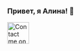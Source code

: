 ### Привет, я Алина! 👋

<a href="https://t.me/alina_dot_fr">
  <img src="https://abrakadabra.fun/uploads/posts/2022-01/1642039216_1-abrakadabra-fun-p-ikonka-telegramma-chernaya-4.png" alt="Contact me on Telegram" width="50" height="50">
</a>

